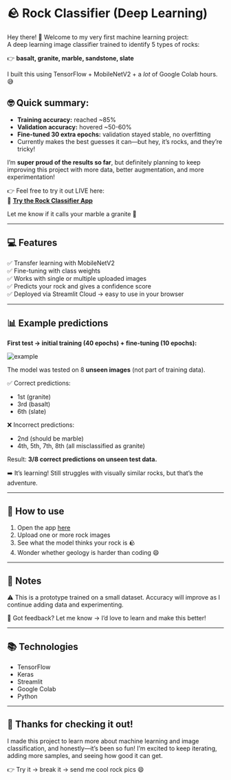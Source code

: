# 🪨 Rock Classifier (Deep Learning)

Hey there! 👋 Welcome to my very first machine learning project:  
A deep learning image classifier trained to identify 5 types of rocks:

👉 **basalt, granite, marble, sandstone, slate**

I built this using TensorFlow + MobileNetV2 + a *lot* of Google Colab hours. 😅

## 🤓 Quick summary:

- **Training accuracy:** reached ~85%  
- **Validation accuracy:** hovered ~50-60%  
- **Fine-tuned 30 extra epochs:** validation stayed stable, no overfitting
- Currently makes the best guesses it can—but hey, it’s rocks, and they’re tricky!

I’m **super proud of the results so far**, but definitely planning to keep improving this project with more data, better augmentation, and more experimentation!

👉 Feel free to try it out LIVE here:  
🎉 **[Try the Rock Classifier App](https://rock-classifier-awa5pxsxepza7ukdyybiur.streamlit.app)**

Let me know if it calls your marble a granite 🤭

---

## 💻 Features

✅ Transfer learning with MobileNetV2  
✅ Fine-tuning with class weights  
✅ Works with single or multiple uploaded images  
✅ Predicts your rock and gives a confidence score  
✅ Deployed via Streamlit Cloud → easy to use in your browser

---

## 📊 Example predictions

**First test → initial training (40 epochs) + fine-tuning (10 epochs):**

![example](https://github.com/user-attachments/assets/be61fb47-b351-4c09-a5be-484948c00a73)

The model was tested on 8 **unseen images** (not part of training data).

✅ Correct predictions:  
- 1st (granite)  
- 3rd (basalt)  
- 6th (slate)

❌ Incorrect predictions:  
- 2nd (should be marble)  
- 4th, 5th, 7th, 8th (all misclassified as granite)

Result: **3/8 correct predictions on unseen test data.**

➡️ It’s learning! Still struggles with visually similar rocks, but that’s the adventure.

---

## 🚀 How to use

1. Open the app [here](https://rock-classifier-awa5pxsxepza7ukdyybiur.streamlit.app)
2. Upload one or more rock images
3. See what the model thinks your rock is 🪨
4. Wonder whether geology is harder than coding 😄

---

## 📝 Notes

⚠️ This is a prototype trained on a small dataset. Accuracy will improve as I continue adding data and experimenting.

💬 Got feedback? Let me know → I’d love to learn and make this better!

---

## 📚 Technologies

- TensorFlow
- Keras
- Streamlit
- Google Colab
- Python

---

## 🙌 Thanks for checking it out!

I made this project to learn more about machine learning and image classification, and honestly—it’s been so fun! I’m excited to keep iterating, adding more samples, and seeing how good it can get.

👉 Try it → break it → send me cool rock pics 😄
